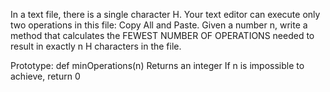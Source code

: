 In a text file, there is a single character H. Your text editor can execute only two operations in this file: Copy All and Paste. Given a number n, write a method that calculates the FEWEST NUMBER OF OPERATIONS needed to result in exactly n H characters in the file.

Prototype: def minOperations(n)
Returns an integer
If n is impossible to achieve, return 0
